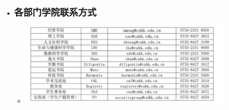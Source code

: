 - ## 各部门学院联系方式
	- ![cad93a48ec764547f0e4b882d27ad11.jpg](../assets/cad93a48ec764547f0e4b882d27ad11_1661237108401_0.jpg)